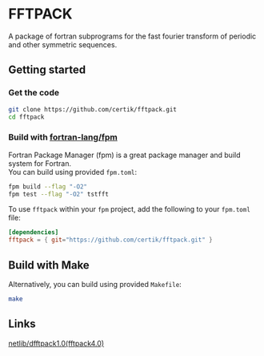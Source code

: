 # FFTPACK
A package of fortran subprograms for the fast fourier transform of periodic and other symmetric sequences.

## Getting started
### Get the code
```bash
git clone https://github.com/certik/fftpack.git
cd fftpack
```

### Build with [fortran-lang/fpm](https://github.com/fortran-lang/fpm)
Fortran Package Manager (fpm) is a great package manager and build system for Fortran.   
You can build using provided `fpm.toml`:
```bash
fpm build --flag "-O2"
fpm test --flag "-O2" tstfft
```
To use `fftpack` within your `fpm` project, add the following to your `fpm.toml` file:
```toml
[dependencies]
fftpack = { git="https://github.com/certik/fftpack.git" }
```

## Build with Make
Alternatively, you can build using provided `Makefile`:
```bash
make
```

## Links
[netlib/dfftpack1.0(fftpack4.0)](http://www.netlib.org/fftpack/)
